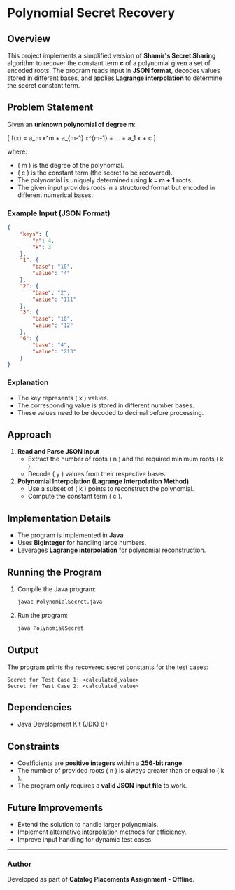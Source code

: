 # Polynomial Secret Recovery

## Overview
This project implements a simplified version of **Shamir's Secret Sharing** algorithm to recover the constant term **c** of a polynomial given a set of encoded roots. The program reads input in **JSON format**, decodes values stored in different bases, and applies **Lagrange interpolation** to determine the secret constant term.

## Problem Statement
Given an **unknown polynomial of degree m**:

\[ f(x) = a_m x^m + a_{m-1} x^{m-1} + ... + a_1 x + c \]

where:
- \( m \) is the degree of the polynomial.
- \( c \) is the constant term (the secret to be recovered).
- The polynomial is uniquely determined using **k = m + 1** roots.
- The given input provides roots in a structured format but encoded in different numerical bases.

### Example Input (JSON Format)
```json
{
    "keys": {
        "n": 4,
        "k": 3
    },
    "1": {
        "base": "10",
        "value": "4"
    },
    "2": {
        "base": "2",
        "value": "111"
    },
    "3": {
        "base": "10",
        "value": "12"
    },
    "6": {
        "base": "4",
        "value": "213"
    }
}
```

### Explanation
- The key represents \( x \) values.
- The corresponding value is stored in different number bases.
- These values need to be decoded to decimal before processing.

## Approach
1. **Read and Parse JSON Input**  
   - Extract the number of roots \( n \) and the required minimum roots \( k \).
   - Decode \( y \) values from their respective bases.
2. **Polynomial Interpolation (Lagrange Interpolation Method)**  
   - Use a subset of \( k \) points to reconstruct the polynomial.
   - Compute the constant term \( c \).

## Implementation Details
- The program is implemented in **Java**.
- Uses **BigInteger** for handling large numbers.
- Leverages **Lagrange interpolation** for polynomial reconstruction.

## Running the Program
1. Compile the Java program:
   ```sh
   javac PolynomialSecret.java
   ```
2. Run the program:
   ```sh
   java PolynomialSecret
   ```

## Output
The program prints the recovered secret constants for the test cases:
```
Secret for Test Case 1: <calculated_value>
Secret for Test Case 2: <calculated_value>
```

## Dependencies
- Java Development Kit (JDK) 8+

## Constraints
- Coefficients are **positive integers** within a **256-bit range**.
- The number of provided roots \( n \) is always greater than or equal to \( k \).
- The program only requires a **valid JSON input file** to work.

## Future Improvements
- Extend the solution to handle larger polynomials.
- Implement alternative interpolation methods for efficiency.
- Improve input handling for dynamic test cases.

---
### Author
Developed as part of **Catalog Placements Assignment - Offline**.

